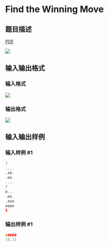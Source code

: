 # Find the Winning Move

## 题目描述

[problemUrl]: https://uva.onlinejudge.org/index.php?option=com_onlinejudge&Itemid=8&category=13&page=show_problem&problem=1052

[PDF](https://uva.onlinejudge.org/external/101/p10111.pdf)

![](https://cdn.luogu.com.cn/upload/vjudge_pic/UVA10111/ebca7c72e9448d503158b6014fa855835320092f.png)

## 输入输出格式

### 输入格式

![](https://cdn.luogu.com.cn/upload/vjudge_pic/UVA10111/9055d46ebcb6e4c4c06061fdb646c962c6876665.png)

### 输出格式

![](https://cdn.luogu.com.cn/upload/vjudge_pic/UVA10111/2157b9dc71543030f751fb8a407ef6974e47cc6d.png)

## 输入输出样例

### 输入样例 #1

```cpp
?
....
.xo.
.ox.
....
?
o...
.ox.
.xxx
xooo
$
```


### 输出样例 #1

```cpp
#####
(0,1)
```


